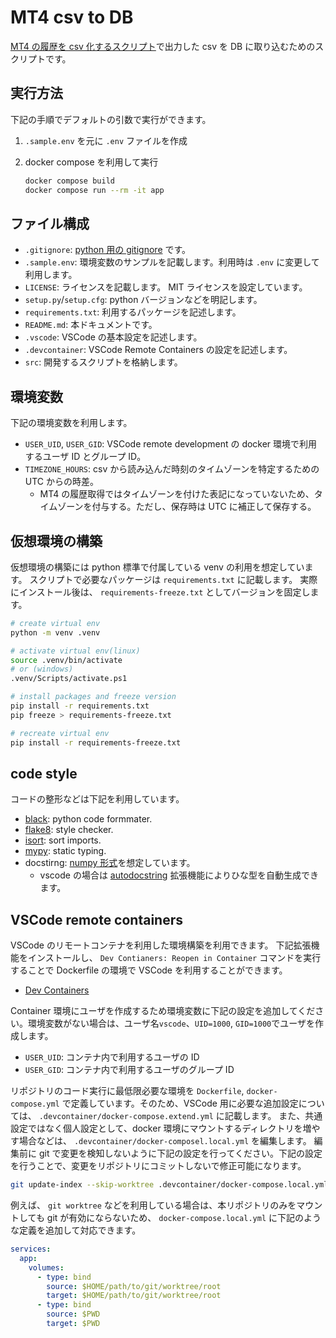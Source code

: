 # MT4 csv to DB

[MT4 の履歴を csv 化するスクリプト](https://github.com/iimuz/til/src/til-20221106/)で出力した csv を DB に取り込むためのスクリプトです。

## 実行方法

下記の手順でデフォルトの引数で実行ができます。

1. `.sample.env` を元に `.env` ファイルを作成
1. docker compose を利用して実行

   ```sh
   docker compose build
   docker compose run --rm -it app
   ```

## ファイル構成

- `.gitignore`: [python 用の gitignore](https://github.com/github/gitignore/blob/main/Python.gitignore) です。
- `.sample.env`: 環境変数のサンプルを記載します。利用時は `.env` に変更して利用します。
- `LICENSE`: ライセンスを記載します。 MIT ライセンスを設定しています。
- `setup.py`/`setup.cfg`: python バージョンなどを明記します。
- `requirements.txt`: 利用するパッケージを記述します。
- `README.md`: 本ドキュメントです。
- `.vscode`: VSCode の基本設定を記述します。
- `.devcontainer`: VSCode Remote Containers の設定を記述します。
- `src`: 開発するスクリプトを格納します。

## 環境変数

下記の環境変数を利用します。

- `USER_UID`, `USER_GID`: VSCode remote development の docker 環境で利用するユーザ ID とグループ ID。
- `TIMEZONE_HOURS`: csv から読み込んだ時刻のタイムゾーンを特定するための UTC からの時差。
  - MT4 の履歴取得ではタイムゾーンを付けた表記になっていないため、タイムゾーンを付与する。ただし、保存時は UTC に補正して保存する。

## 仮想環境の構築

仮想環境の構築には python 標準で付属している venv の利用を想定しています。
スクリプトで必要なパッケージは `requirements.txt` に記載します。
実際にインストール後は、 `requirements-freeze.txt` としてバージョンを固定します。

```sh
# create virtual env
python -m venv .venv

# activate virtual env(linux)
source .venv/bin/activate
# or (windows)
.venv/Scripts/activate.ps1

# install packages and freeze version
pip install -r requirements.txt
pip freeze > requirements-freeze.txt

# recreate virtual env
pip install -r requirements-freeze.txt
```

## code style

コードの整形などは下記を利用しています。

- [black](https://github.com/psf/black): python code formmater.
- [flake8](https://github.com/PyCQA/flake8): style checker.
- [isort](https://github.com/PyCQA/isort): sort imports.
- [mypy](https://github.com/python/mypy): static typing.
- docstirng: [numpy 形式](https://numpydoc.readthedocs.io/en/latest/format.html)を想定しています。
  - vscode の場合は [autodocstring](https://marketplace.visualstudio.com/items?itemName=njpwerner.autodocstring) 拡張機能によりひな型を自動生成できます。

## VSCode remote containers

VSCode のリモートコンテナを利用した環境構築を利用できます。
下記拡張機能をインストールし、 `Dev Contianers: Reopen in Container` コマンドを実行することで Dockerfile の環境で VSCode を利用することができます。

- [Dev Containers](https://marketplace.visualstudio.com/items?itemName=ms-vscode-remote.remote-containers)

Container 環境にユーザを作成するため環境変数に下記の設定を追加してください。環境変数がない場合は、ユーザ名`vscode`、`UID=1000`, `GID=1000`でユーザを作成します。

- `USER_UID`: コンテナ内で利用するユーザの ID
- `USER_GID`: コンテナ内で利用するユーザのグループ ID

リポジトリのコード実行に最低限必要な環境を `Dockerfile`, `docker-compose.yml` で定義しています。そのため、VSCode 用に必要な追加設定については、 `.devcontainer/docker-compose.extend.yml` に記載します。
また、共通設定ではなく個人設定として、docker 環境にマウントするディレクトリを増やす場合などは、 `.devcontainer/docker-composel.local.yml` を編集します。
編集前に git で変更を検知しないように下記の設定を行ってください。下記の設定を行うことで、変更をリポジトリにコミットしないで修正可能になります。

```sh
git update-index --skip-worktree .devcontainer/docker-compose.local.yml
```

例えば、 `git worktree` などを利用している場合は、本リポジトリのみをマウントしても git が有効にならないため、 `docker-compose.local.yml` に下記のような定義を追加して対応できます。

```yml
services:
  app:
    volumes:
      - type: bind
        source: $HOME/path/to/git/worktree/root
        target: $HOME/path/to/git/worktree/root
      - type: bind
        source: $PWD
        target: $PWD
```
